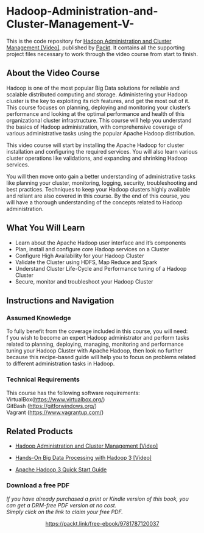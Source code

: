 # Hadoop-Administration-and-Cluster-Management-V-
This is the code repository for [Hadoop Administration and Cluster Management [Video]](https://prod.packtpub.com/in/big-data-and-business-intelligence/hadoop-administration-and-cluster-management-video), published by [Packt](https://www.packtpub.com/?utm_source=github). It contains all the supporting project files necessary to work through the video course from start to finish.
## About the Video Course
Hadoop is one of the most popular Big Data solutions for reliable and scalable distributed computing and storage. Administering your Hadoop cluster is the key to exploiting its rich features, and get the most out of it. This course focuses on planning, deploying and monitoring your cluster’s performance and looking at the optimal performance and health of this organizational cluster infrastructure. This course will help you understand the basics of Hadoop administration, with comprehensive coverage of various administrative tasks using the popular Apache Hadoop distribution.

This video course will start by installing the Apache Hadoop for cluster installation and configuring the required services. You will also learn various cluster operations like validations, and expanding and shrinking Hadoop services.

You will then move onto gain a better understanding of administrative tasks like planning your cluster, monitoring, logging, security, troubleshooting and best practices. Techniques to keep your Hadoop clusters highly available and reliant are also covered in this course. By the end of this course, you will have a thorough understanding of the concepts related to Hadoop administration.

<H2>What You Will Learn</H2>
<DIV class=book-info-will-learn-text>
<UL>
<LI> Learn about the Apache Hadoop user interface and it’s components
<LI> Plan, install and configure core Hadoop services on a Cluster
<LI> Configure High Availability for your Hadoop Cluster
<LI> Validate the Cluster using HDFS, Map Reduce and Spark
<LI> Understand Cluster Life-Cycle and Performance tuning of a Hadoop Cluster
<LI> Secure, monitor and troubleshoot your Hadoop Cluster  </UL></DIV>

## Instructions and Navigation
### Assumed Knowledge
To fully benefit from the coverage included in this course, you will need:<br/>
f you wish to become an expert Hadoop administrator and perform tasks related to planning, deploying, managing, monitoring and performance tuning your Hadoop Cluster with Apache Hadoop, then look no further because this recipe-based guide will help you to focus on problems related to different administration tasks in Hadoop.
### Technical Requirements
This course has the following software requirements:<br/>
VirtualBox(https://www.virtualbox.org/) <br/>
GitBash (https://gitforwindows.org/) <br/>
Vagrant (https://www.vagrantup.com/) <br/>



## Related Products
* [Hadoop Administration and Cluster Management [Video]](https://prod.packtpub.com/in/big-data-and-business-intelligence/hadoop-administration-and-cluster-management-video)

* [Hands-On Big Data Processing with Hadoop 3 [Video]](https://prod.packtpub.com/in/big-data-and-business-intelligence/hands-big-data-processing-hadoop-3-video)

* [Apache Hadoop 3 Quick Start Guide](https://prod.packtpub.com/in/big-data-and-business-intelligence/apache-hadoop-3-quick-start-guide)

### Download a free PDF

 <i>If you have already purchased a print or Kindle version of this book, you can get a DRM-free PDF version at no cost.<br>Simply click on the link to claim your free PDF.</i>
<p align="center"> <a href="https://packt.link/free-ebook/9781787120037">https://packt.link/free-ebook/9781787120037 </a> </p>